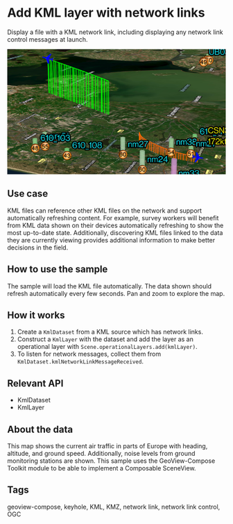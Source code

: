 # Add KML layer with network links

Display a file with a KML network link, including displaying any network link control messages at launch.

![Image of display KML network links](add-kml-layer-with-network-links.png)

## Use case

KML files can reference other KML files on the network and support automatically refreshing content. For example, survey workers will benefit from KML data shown on their devices automatically refreshing to show the most up-to-date state. Additionally, discovering KML files linked to the data they are currently viewing provides additional information to make better decisions in the field.

## How to use the sample

The sample will load the KML file automatically. The data shown should refresh automatically every few seconds. Pan and zoom to explore the map.

## How it works

1. Create a `KmlDataset` from a KML source which has network links.
2. Construct a `KmlLayer` with the dataset and add the layer as an operational layer with `Scene.operationalLayers.add(kmlLayer)`.
3. To listen for network messages, collect them from `KmlDataset.kmlNetworkLinkMessageReceived`.

## Relevant API

* KmlDataset
* KmlLayer

## About the data

This map shows the current air traffic in parts of Europe with heading, altitude, and ground speed. Additionally, noise levels from ground monitoring stations are shown. This sample uses the GeoView-Compose Toolkit module to be able to implement a Composable SceneView.

## Tags

geoview-compose, keyhole, KML, KMZ, network link, network link control, OGC

